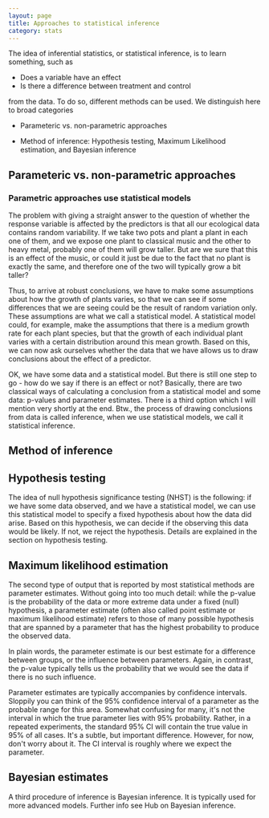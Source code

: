 ```yaml
---
layout: page
title: Approaches to statistical inference
category: stats
---
```



The idea of inferential statistics, or statistical inference, is to learn something, such as

* Does a variable have an effect
* Is there a difference between treatment and control

from the data. To do so, different methods can be used. We distinguish here to broad categories

* Parameteric vs. non-parametric approaches

* Method of inference: Hypothesis testing, Maximum Likelihood estimation, and Bayesian inference


## Parameteric vs. non-parametric approaches

### Parametric approaches use statistical models

The problem with giving a straight answer to the question of whether the response variable is affected by the predictors is that all our ecological data contains random variability. If we take two pots and plant a plant in each one of them, and we expose one plant to classical music and the other to heavy metal, probably one of them will grow taller. But are we sure that this is an effect of the music, or could it just be due to the fact that no plant is exactly the same, and therefore one of the two will typically grow a bit taller?

Thus, to arrive at robust conclusions, we have to make some assumptions about how the growth of plants varies, so that we can see if some differences that we are seeing could be the result of random variation only. These assumptions are what we call a statistical model. A statistical model could, for example, make the assumptions that there is a medium growth rate for each plant species, but that the growth of each individual plant varies with a certain distribution around this mean growth. Based on this, we can now ask ourselves whether the data that we have allows us to draw conclusions about the effect of a predictor. 

OK, we have some data and a statistical model. But there is still one step to go - how do we say if there is an effect or not? Basically, there are two classical ways of calculating a conclusion from a statistical model and some data: p-values and parameter estimates. There is a third option which I will mention very shortly at the end.  Btw., the process of drawing conclusions from data is called inference, when we use statistical models, we call it statistical inference. 


## Method of inference


## Hypothesis testing

The idea of null hypothesis significance testing (NHST) is the following: if we have some data observed, and we have a statistical model, we can use this statistical model to specify a fixed hypothesis about how the data did arise. Based on this hypothesis, we can decide if the observing this data would be likely. If not, we reject the hypothesis. Details are explained in the section on hypothesis testing. 

## Maximum likelihood estimation

The second type of output that is reported by most statistical methods are parameter estimates. Without going into too much detail: while the p-value is the probability of the data or more extreme data under a fixed (null) hypothesis, a parameter estimate (often also called point estimate or maximum likelihood estimate) refers to those of many possible hypothesis that are spanned by a parameter that has the highest probability to produce the observed data. 

In plain words, the parameter estimate is our best estimate for a difference between groups, or the influence between parameters. Again, in contrast, the p-value typically tells us the probability that we would see the data if there is no such influence. 

Parameter estimates are typically accompanies by confidence intervals. Sloppily you can think of the 95\% confidence interval of a parameter as the probable range for this area. Somewhat confusing for many, it's not the interval in which the true parameter lies with 95\% probability. Rather, in a repeated experiments, the standard 95\% CI will contain the true value in 95\% of all cases. It's a subtle, but important difference. However, for now, don't worry about it. The CI interval is roughly where we expect the parameter. 

## Bayesian estimates

A third procedure of inference is Bayesian inference. It is typically used for more advanced models. Further info see Hub on Bayesian inference. 


